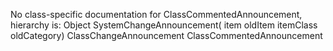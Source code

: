 No class-specific documentation for ClassCommentedAnnouncement, hierarchy is: 
Object
  SystemChangeAnnouncement( item oldItem itemClass oldCategory)
    ClassChangeAnnouncement
      ClassCommentedAnnouncement
